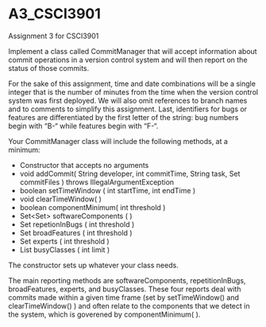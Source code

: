 # A3_CSCI3901
Assignment 3 for CSCI3901

Implement a class called CommitManager that will accept information about commit operations in a version control system and will then report on the status of those commits.

For the sake of this assignment, time and date combinations will be a single integer that is the number of minutes from the time when the version control system was first deployed. We will also omit references to branch names and to comments to simplify this assignment. Last, identifiers for bugs or features are differentiated by the first letter of the string: bug numbers begin with “B-“ while features begin with “F-“.

Your CommitManager class will include the following methods, at a minimum:
- Constructor that accepts no arguments
- void addCommit( String developer, int commitTime, String task, Set<String> commitFiles
  ) throws IllegalArgumentException
- boolean setTimeWindow ( int startTime, int endTime )
- void clearTimeWindow( )
- boolean componentMinimum( int threshold )
- Set<Set<String>> softwareComponents ( )
- Set<String> repetionInBugs ( int threshold )
- Set<String> broadFeatures ( int threshold )
- Set<String> experts ( int threshold )
- List<String> busyClasses ( int limit )
  
The constructor sets up whatever your class needs.

The main reporting methods are softwareComponents, repetitionInBugs, broadFeatures, experts, and busyClasses. These four reports deal with commits made within a given time frame (set by setTimeWindow() and clearTimeWindow() ) and often relate to the components that we detect in the system, which is goverened by componentMinimum( ).